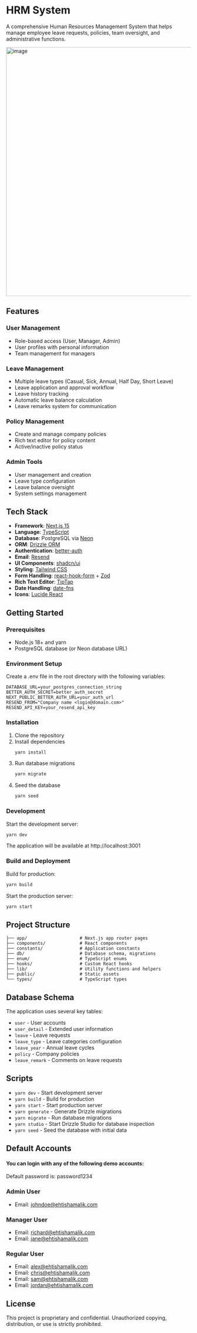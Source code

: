 # HRM System

A comprehensive Human Resources Management System that helps manage employee leave requests, policies, team oversight, and administrative functions.

<img width="1345" height="679" alt="image" src="https://github.com/user-attachments/assets/09918f08-d809-4983-b461-19a9946352db" />


## Features

### User Management

- Role-based access (User, Manager, Admin)
- User profiles with personal information
- Team management for managers

### Leave Management

- Multiple leave types (Casual, Sick, Annual, Half Day, Short Leave)
- Leave application and approval workflow
- Leave history tracking
- Automatic leave balance calculation
- Leave remarks system for communication

### Policy Management

- Create and manage company policies
- Rich text editor for policy content
- Active/inactive policy status

### Admin Tools

- User management and creation
- Leave type configuration
- Leave balance oversight
- System settings management

## Tech Stack

- **Framework**: [Next.js 15](https://nextjs.org/)
- **Language**: [TypeScript](https://www.typescriptlang.org/)
- **Database**: PostgreSQL via [Neon](https://neon.tech/)
- **ORM**: [Drizzle ORM](https://orm.drizzle.team/)
- **Authentication**: [better-auth](https://github.com/better-auth/better-auth)
- **Email**: [Resend](https://resend.com/)
- **UI Components**: [shadcn/ui](https://ui.shadcn.com/)
- **Styling**: [Tailwind CSS](https://tailwindcss.com/)
- **Form Handling**: [react-hook-form](https://react-hook-form.com/) + [Zod](https://zod.dev/)
- **Rich Text Editor**: [TipTap](https://tiptap.dev/)
- **Date Handling**: [date-fns](https://date-fns.org/)
- **Icons**: [Lucide React](https://lucide.dev/guide/packages/lucide-react)

## Getting Started

### Prerequisites

- Node.js 18+ and yarn
- PostgreSQL database (or Neon database URL)

### Environment Setup

Create a .env file in the root directory with the following variables:

```
DATABASE_URL=your_postgres_connection_string
BETTER_AUTH_SECRET=better_auth_secret
NEXT_PUBLIC_BETTER_AUTH_URL=your_auth_url
RESEND_FROM="Company name <login@domain.com>"
RESEND_API_KEY=your_resend_api_key
```

### Installation

1. Clone the repository
2. Install dependencies
   ```bash
   yarn install
   ```
3. Run database migrations
   ```bash
   yarn migrate
   ```
4. Seed the database
   ```bash
   yarn seed
   ```

### Development

Start the development server:

```bash
yarn dev
```

The application will be available at http://localhost:3001

### Build and Deployment

Build for production:

```bash
yarn build
```

Start the production server:

```bash
yarn start
```

## Project Structure

```
├── app/                    # Next.js app router pages
├── components/             # React components
├── constants/              # Application constants
├── db/                     # Database schema, migrations
├── enum/                   # TypeScript enums
├── hooks/                  # Custom React hooks
├── lib/                    # Utility functions and helpers
├── public/                 # Static assets
└── types/                  # TypeScript types
```

## Database Schema

The application uses several key tables:

- `user` - User accounts
- `user_detail` - Extended user information
- `leave` - Leave requests
- `leave_type` - Leave categories configuration
- `leave_year` - Annual leave cycles
- `policy` - Company policies
- `leave_remark` - Comments on leave requests

## Scripts

- `yarn dev` - Start development server
- `yarn build` - Build for production
- `yarn start` - Start production server
- `yarn generate` - Generate Drizzle migrations
- `yarn migrate` - Run database migrations
- `yarn studio` - Start Drizzle Studio for database inspection
- `yarn seed` - Seed the database with initial data

## Default Accounts

#### You can login with any of the following demo accounts:

Default password is: password1234

### Admin User

- Email: johndoe@ehtishamalik.com

### Manager User

- Email: richard@ehtishamalik.com
- Email: jane@ehtishamalik.com

### Regular User

- Email: alex@ehtishamalik.com
- Email: chris@ehtishamalik.com
- Email: sam@ehtishamalik.com
- Email: jordan@ehtishamalik.com

## License

This project is proprietary and confidential. Unauthorized copying, distribution, or use is strictly prohibited.
